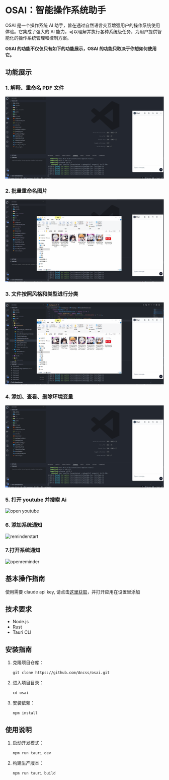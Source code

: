 # OSAI：智能操作系统助手

OSAI 是一个操作系统 AI 助手，旨在通过自然语言交互增强用户的操作系统使用体验。它集成了强大的 AI 能力，可以理解并执行各种系统级任务，为用户提供智能化的操作系统管理和控制方案。

**OSAI 的功能不仅仅只有如下的功能展示，OSAI 的功能只取决于你想如何使用它。**

## 功能展示

### 1. 解释、重命名 PDF 文件

![pdf](./public/environmentvariable2.gif)

### 2. 批量重命名图片

![renameimages](./public/renameimages.gif)

### 3. 文件按照风格和类型进行分类

![classification](./public/classification.gif)

### 4. 添加、查看、删除环境变量

![environmentvariable2](./public/environmentvariable2.gif)

### 5. 打开 youtube 并搜索 Ai

![open youtube](./public/openYoutube.gif)

### 6. 添加系统通知

![reminderstart](./public/reminderstart.gif)

### 7.打开系统通知

![openreminder](./public/openreminder.gif)

## 基本操作指南

使用需要 claude api key, 请点击[这里获取](https://console.anthropic.com/settings/keys)，并打开应用在设置里添加

## 技术要求

- Node.js
- Rust
- Tauri CLI

## 安装指南

1. 克隆项目仓库：
   ```
   git clone https://github.com/Ancss/osai.git
   ```
2. 进入项目目录：
   ```
   cd osai
   ```
3. 安装依赖：
   ```
   npm install
   ```

## 使用说明

1. 启动开发模式：
   ```
   npm run tauri dev
   ```
2. 构建生产版本：
   ```
   npm run tauri build
   ```
